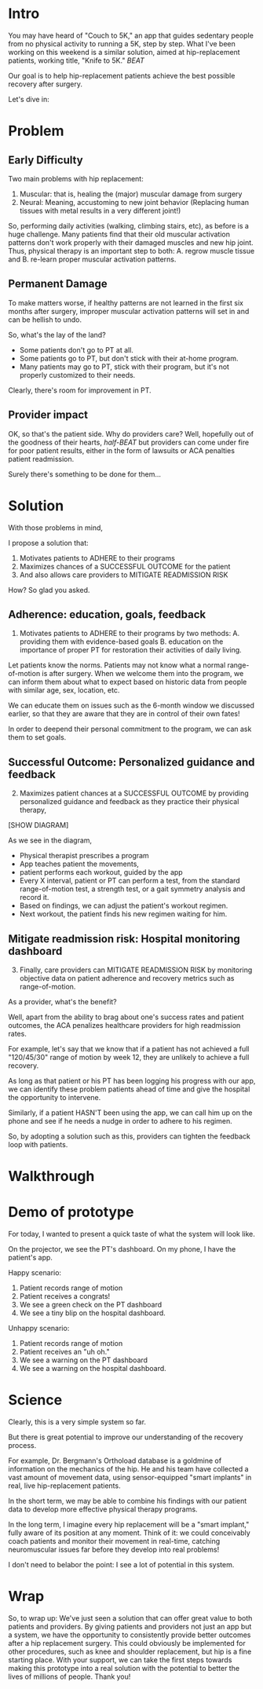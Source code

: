# Intro

You may have heard of "Couch to 5K," an app that guides sedentary people from no physical activity to running a 5K, step by step.
What I've been working on this weekend is a similar solution, aimed at hip-replacement patients, working title, "Knife to 5K."
*BEAT*

Our goal is to help hip-replacement patients achieve the best possible recovery after surgery.

Let's dive in:

# Problem

## Early Difficulty

Two main problems with hip replacement: 

1. Muscular: that is, healing the (major) muscular damage from surgery
2. Neural: Meaning, accustoming to new joint behavior (Replacing human tissues with metal results in a very different joint!)

So, performing daily activities (walking, climbing stairs, etc), as before is a huge challenge.
Many patients find that their old muscular activation patterns don't work properly with their damaged muscles and new hip joint.
Thus, physical therapy is an important step to both: A. regrow muscle tissue and B. re-learn proper muscular activation patterns.

## Permanent Damage

To make matters worse, if healthy patterns are not learned in the first six months after surgery, improper muscular activation patterns will set in and can be hellish to undo.

So, what's the lay of the land?

* Some patients don't go to PT at all. 
* Some patients go to PT, but don't stick with their at-home program. 
* Many patients may go to PT, stick with their program, but it's not properly customized to their needs.

Clearly, there's room for improvement in PT.

## Provider impact

OK, so that's the patient side. Why do providers care?
Well, hopefully out of the goodness of their hearts, 
*half-BEAT*
but providers can come under fire for poor patient results, either in the form of lawsuits or ACA penalties patient readmission. 

Surely there's something to be done for them...

# Solution

With those problems in mind,  

I propose a solution that:

1. Motivates patients to ADHERE to their programs 
2. Maximizes chances of a SUCCESSFUL OUTCOME for the patient
3. And also allows care providers to MITIGATE READMISSION RISK 

How? So glad you asked.

## Adherence: education, goals, feedback

1.  Motivates patients to ADHERE to their programs by two methods:
A. providing them with evidence-based goals 
B. education on the importance of proper PT for restoration their activities of daily living.

Let patients know the norms.
Patients may not know what a normal range-of-motion is after surgery. 
When we welcome them into the program, we can inform them about what to expect based on historic data from people with similar age, sex, location, etc.

We can educate them on issues such as the 6-month window we discussed earlier, so that they are aware that they are in control of their own fates!

In order to deepend their personal commitment to the program, we can ask them to set goals.

## Successful Outcome: Personalized guidance and feedback

2. Maximizes patient chances at a SUCCESSFUL OUTCOME by providing personalized guidance and feedback as they practice their physical therapy, 

[SHOW DIAGRAM]

As we see in the diagram,

* Physical therapist prescribes a program 
* App teaches patient the movements, 
* patient performs each workout, guided by the app
* Every X interval, patient or PT can perform a test, from the standard range-of-motion test, a strength test, or a gait symmetry analysis and record it.
* Based on findings, we can adjust the patient's workout regimen.
* Next workout, the patient finds his new regimen waiting for him.

## Mitigate readmission risk: Hospital monitoring dashboard

3. Finally, care providers can MITIGATE READMISSION RISK by monitoring objective data on patient adherence and recovery metrics such as range-of-motion.

As a provider, what's the benefit?

Well, apart from the ability to brag about one's success rates and patient outcomes, the ACA penalizes healthcare providers for high readmission rates.

For example, let's say that we know that if a patient has not achieved a full "120/45/30" range of motion by week 12, they are unlikely to achieve a full recovery.

As long as that patient or his PT has been logging his progress with our app, we can identify these problem patients ahead of time and give the hospital the opportunity to intervene.

Similarly, if a patient HASN'T been using the app, we can call him up on the phone and see if he needs a nudge in order to adhere to his regimen.

So, by adopting a solution such as this, providers can tighten the feedback loop with patients.

# Walkthrough

# Demo of prototype

For today, I wanted to present a quick taste of what the system will look like.

On the projector, we see the PT's dashboard.
On my phone, I have the patient's app.

Happy scenario:

1. Patient records range of motion
2. Patient receives a congrats!
3. We see a green check on the PT dashboard
4. We see a tiny blip on the hospital dashboard.

Unhappy scenario:

1. Patient records range of motion
2. Patient receives an "uh oh."
3. We see a warning on the PT dashboard
4. We see a warning on the hospital dashboard.

# Science

Clearly, this is a very simple system so far. 

But there is great potential to improve our understanding of the recovery process.

For example, Dr. Bergmann's Orthoload database is a goldmine of information on the mechanics of the hip. He and his team have collected a vast amount of movement data, using sensor-equipped "smart implants" in real, live hip-replacement patients.

In the short term, we may be able to combine his findings with our patient data to develop more effective physical therapy programs.

In the long term, I imagine every hip replacement will be a "smart implant," fully aware of its position at any moment. Think of it: we could conceivably coach patients and monitor their movement in real-time, catching neuromuscular issues far before they develop into real problems!

I don't need to belabor the point: I see a lot of potential in this system.

# Wrap

So, to wrap up:
We've just seen a solution that can offer great value to both patients and providers.
By giving patients and providers not just an app but a system, we have the opportunity to consistently provide better outcomes after a hip replacement surgery.
This could obviously be implemented for other procedures, such as knee and shoulder replacement, but hip is a fine starting place.
With your support, we can take the first steps towards making this prototype into a real solution with the potential to better the lives of millions of people.
Thank you!
